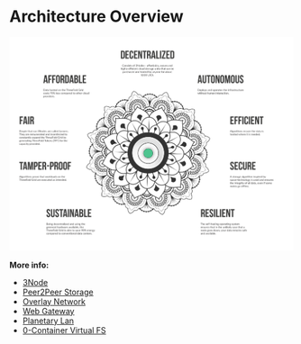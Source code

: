 # Architecture Overview

![](./img/architecture_why_us.png)

**More info:**

- [3Node](architecture_3node.md)
- [Peer2Peer Storage](architecture_storage.md)
- [Overlay Network](architecture_network.md)
- [Web Gateway](architecture_webgateway.md)
- [Planetary Lan](tf_lan.md)
- [0-Container Virtual FS](architecture_flist.md)